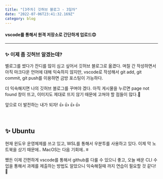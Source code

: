 ```yaml
---
title: "[3주차] 깃허브 블로그 - 3일차"
date: "2022-07-06T23:41:32.169Z"
category: blog
---
```


#### vscode를 통해서 원격 저장소로 간단하게 업로드😊
***

### ✨ 이제 좀 깃허브 알겠는데?

벨로그를 썼다가 잔디를 많이 심고 싶어서 깃허브 블로그로 옮겼다. 며칠 간 작성하면서 아직 마크다운 언어에 대해 익숙하지 않지만, vscode로 작성해서 git add, git commit, git push를 이용하면 금방 포스팅이 가능하다. 

더 익숙해지면 나의 깃허브 블로그를 꾸며야 겠다. 아직 게시물을 누르면 page not found 창이 뜨고, 이미지도 제대로 뜨지 않기 때문에 고쳐야 할 점들이 많다.🧐

앞으로 더 발전하는 내가 되자! 👍  👍  👍  👍 

<br>

## ✨ Ubuntu

현재 윈도우 운영체제를 쓰고 있고, WSL를 통해서 우분투를 사용하고 있다. 이제 막 노트북을 샀기 때문에.. MacOS는 다음 기회에..ㅎ

쨌든 이제 간편하게 vscode를 통해서 github를 다룰 수 있으니 좋고, 오늘 배운 CLI 수업을 통해서 과제를 제출하는 방법도 알았으니 익숙해질때 까지 연습이 필요할 것 같다! 📝 